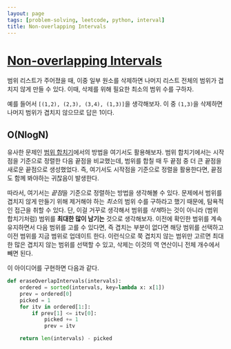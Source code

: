 ```yaml
---
layout: page
tags: [problem-solving, leetcode, python, interval]
title: Non-overlapping Intervals
---
```


# [Non-overlapping Intervals](https://leetcode.com/problems/non-overlapping-intervals/)

 범위 리스트가 주어졌을 때, 이중 일부 원소를 삭제하면 나머지 리스트
 전체의 범위가 겹치지 않게 만들 수 있다. 이때, 삭제를 위해 필요한
 최소의 범위 수를 구하자.

 예를 들어서 `[(1,2), (2,3), (3,4), (1,3)]`을 생각해보자. 이 중
 `(1,3)`을 삭제하면 나머지 범위가 겹치지 않으므로 답은 1이다.

## O(NlogN)

 유사한 문제인 [범위 합치기](merge-intervals)에서의 방법을 여기서도
 활용해보자. 범위 합치기에서는 시작점을 기준으로 정렬한 다음 끝점을
 비교했는데, 범위를 합칠 때 두 끝점 중 더 큰 끝점을 새로운 끝점으로
 생성했었다. 즉, 여기서도 시작점을 기준으로 정렬을 활용한다면, 끝점도
 함께 봐야하는 귀찮음이 발생한다.

 따라서, 여기서는 *끝점*을 기준으로 정렬하는 방법을 생각해볼 수
 있다. 문제에서 범위를 겹치지 않게 만들기 위해 제거해야 하는 *최소*의
 범위 수를 구하라고 했기 때문에, 탐욕적인 접근을 취할 수 있다. 단,
 이걸 거꾸로 생각해서 범위를 *삭제*하는 것이 아니라 (범위 합치기처럼)
 범위를 **최대한 많이 남기는** 것으로 생각해보자. 이전에 확인한 범위를
 계속 유지하면서 다음 범위를 고를 수 있다면, 즉 겹치는 부분이 없다면
 해당 범위를 선택하고 이전 범위를 지금 범위로 업데이트
 한다. 이런식으로 쭉 겹치지 않는 범위만 고르면 최대한 많은 겹치지 않는
 범위를 선택할 수 있고, 삭제는 이것의 역 연산이니 전체 개수에서 빼면
 된다.

 이 아이디어를 구현하면 다음과 같다.

```python
def eraseOverlapIntervals(intervals):
    ordered = sorted(intervals, key=lambda x: x[1])
    prev = ordered[0]
    picked = 1
    for itv in ordered[1:]:
        if prev[1] <= itv[0]:
            picked += 1
            prev = itv

    return len(intervals) - picked
```
